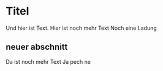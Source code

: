 # Titel

Und hier ist Text.
Hier ist noch mehr Text
Noch eine Ladung 
## neuer abschnitt

Da ist noch mehr Text
Ja pech ne